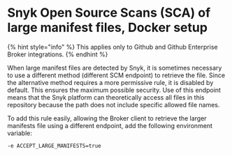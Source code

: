 # Snyk Open Source Scans (SCA) of large manifest files, Docker setup

{% hint style="info" %}
This applies only to Github and Github Enterprise Broker integrations.&#x20;
{% endhint %}

When large manifest files are detected by Snyk, it is sometimes necessary to use a different method (different SCM endpoint) to retrieve the file. Since the alternative method requires a more permissive rule, it is disabled by default. This ensures the maximum possible security. Use of this endpoint means that the Snyk platform can theoretically access all files in this repository because the path does not include specific allowed file names.

To add this rule easily, allowing the Broker client to retrieve the larger manifests file using a different endpoint, add the following environment variable:

```console
-e ACCEPT_LARGE_MANIFESTS=true
```
